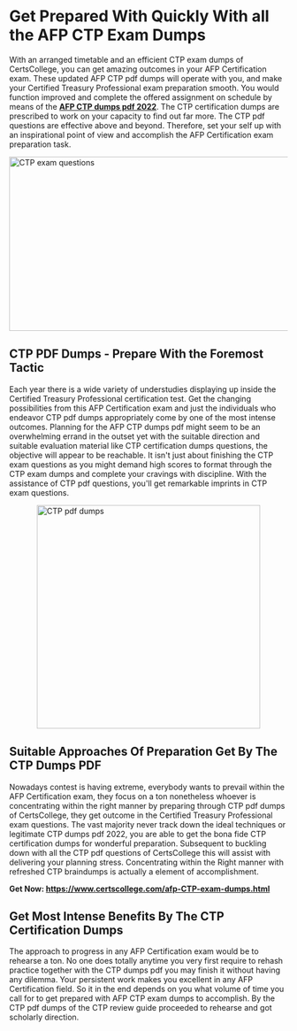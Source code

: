 <h1><strong>Get Prepared With Quickly With all the AFP CTP Exam Dumps&nbsp;</strong></h1>
<p><span style="font-weight: 400;">With an arranged timetable and an efficient  CTP exam dumps of CertsCollege, you can get amazing outcomes in your AFP Certification exam. These updated AFP CTP pdf dumps will operate with you, and make your Certified Treasury Professional exam preparation smooth. You would function improved and complete the offered assignment on schedule by means of the <strong><a href="https://www.certscollege.com/afp-CTP-exam-dumps.html">AFP CTP dumps pdf 2022</a></strong>. The CTP certification dumps are prescribed to work on your capacity to find out far more. The  CTP pdf questions are effective above and beyond. Therefore, set your self up with an inspirational point of view and accomplish the AFP Certification exam preparation task.&nbsp;</span></p>
<p><span style="font-weight: 400;"><img style="display: block; margin-left: auto; margin-right: auto;" src="https://i.ibb.co/CPDK3ps/Yellow-and-Blue-Initiative-Blog-Banner.png" alt="CTP exam questions" width="559" height="315" /></span></p>
<h2><strong>CTP PDF Dumps - Prepare With the Foremost Tactic</strong></h2>
<p><span style="font-weight: 400;">Each year there is a wide variety of understudies displaying up inside the Certified Treasury Professional certification test. Get the changing possibilities from this AFP Certification exam and just the individuals who endeavor CTP pdf dumps appropriately come by one of the most intense outcomes. Planning for the AFP CTP dumps pdf might seem to be an overwhelming errand in the outset yet with the suitable direction and suitable evaluation material like CTP certification dumps questions, the objective will appear to be reachable. It isn't just about finishing the CTP exam questions as you might demand high scores to format through the CTP exam dumps and complete your cravings with discipline. With the assistance of CTP pdf questions, you'll get remarkable imprints in CTP exam questions.</span></p>
<p><span style="font-weight: 400;"><a href="https://tinyurl.com/ya995ga5"><img style="display: block; margin-left: auto; margin-right: auto;" src="https://i.ibb.co/9tMrhdY/Teacher-Appreciation-Invitation.png" alt="CTP pdf dumps " width="404" height="404" /></a></span></p>
<h2><strong>Suitable Approaches Of Preparation Get By The CTP Dumps PDF</strong></h2>
<p><span style="font-weight: 400;">Nowadays contest is having extreme, everybody wants to prevail within the AFP Certification exam, they focus on a ton nonetheless whoever is concentrating within the right manner by preparing through CTP pdf dumps of CertsCollege, they get outcome in the Certified Treasury Professional exam questions. The vast majority never track down the ideal techniques or legitimate CTP dumps pdf 2022, you are able to get the bona fide CTP certification dumps for wonderful preparation. Subsequent to buckling down with all the  CTP pdf questions of CertsCollege this will assist with delivering your planning stress. Concentrating within the Right manner with refreshed CTP braindumps is actually a element of accomplishment.</span></p>
<p><span style="font-weight: 400;"><strong>Get Now: <a href="https://www.certscollege.com/afp-CTP-exam-dumps.html">https://www.certscollege.com/afp-CTP-exam-dumps.html</a></strong></span></p>
<h2><strong>Get Most Intense Benefits By The CTP Certification Dumps</strong></h2>
<p><span style="font-weight: 400;">The approach to progress in any AFP Certification exam would be to rehearse a ton. No one does totally anytime you very first require to rehash practice together with the CTP dumps pdf you may finish it without having any dilemma. Your persistent work makes you excellent in any AFP Certification field. So it in the end depends on you what volume of time you call for to get prepared with AFP CTP exam dumps to accomplish. By the CTP pdf dumps of the CTP review guide proceeded to rehearse and got scholarly direction.</span></p>
